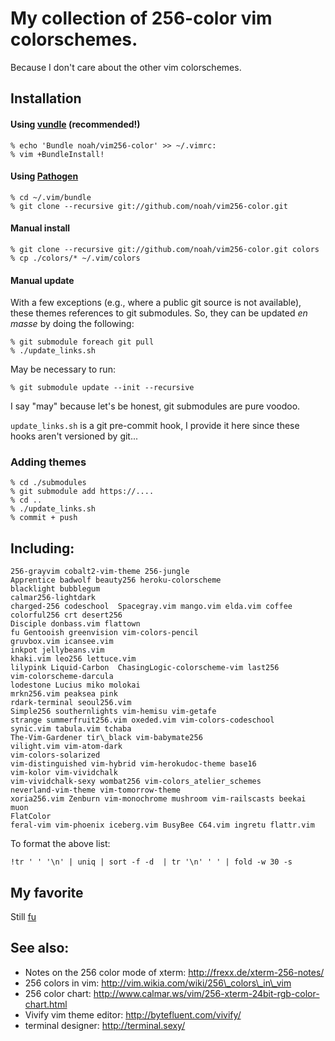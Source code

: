 # My collection of 256-color vim colorschemes.
Because I don't care about the other vim colorschemes.

## Installation

#### Using [vundle](https://github.com/gmarik/vundle/) (**recommended!**)

    % echo 'Bundle noah/vim256-color' >> ~/.vimrc:
    % vim +BundleInstall!

#### Using [Pathogen](http://www.vim.org/scripts/script.php?script_id=2332)

    % cd ~/.vim/bundle
    % git clone --recursive git://github.com/noah/vim256-color.git

#### Manual install

    % git clone --recursive git://github.com/noah/vim256-color.git colors
    % cp ./colors/* ~/.vim/colors

#### Manual update

With a few exceptions (e.g., where a public git source is not
available), these themes references to git submodules.  So, they can be
updated *en masse* by doing the following:

    % git submodule foreach git pull
    % ./update_links.sh

May be necessary to run:

    % git submodule update --init --recursive

I say "may" because let's be honest, git submodules are pure voodoo.

`update_links.sh` is a git pre-commit hook, I provide it here since
these hooks aren't versioned by git...

### Adding themes

    % cd ./submodules
    % git submodule add https://....
    % cd ..
    % ./update_links.sh
    % commit + push

## Including:

```
256-grayvim cobalt2-vim-theme 256-jungle 
Apprentice badwolf beauty256 heroku-colorscheme
blacklight bubblegum 
calmar256-lightdark 
charged-256 codeschool  Spacegray.vim mango.vim elda.vim coffee
colorful256 crt desert256 
Disciple donbass.vim flattown 
fu Gentooish greenvision vim-colors-pencil
gruvbox.vim icansee.vim 
inkpot jellybeans.vim 
khaki.vim leo256 lettuce.vim 
lilypink Liquid-Carbon  ChasingLogic-colorscheme-vim last256
vim-colorscheme-darcula
lodestone Lucius miko molokai 
mrkn256.vim peaksea pink 
rdark-terminal seoul256.vim 
Simple256 southernlights vim-hemisu vim-getafe
strange summerfruit256.vim oxeded.vim vim-colors-codeschool
synic.vim tabula.vim tchaba 
The-Vim-Gardener tir\_black vim-babymate256
vilight.vim vim-atom-dark 
vim-colors-solarized 
vim-distinguished vim-hybrid vim-herokudoc-theme base16
vim-kolor vim-vividchalk 
vim-vividchalk-sexy wombat256 vim-colors_atelier_schemes
neverland-vim-theme vim-tomorrow-theme
xoria256.vim Zenburn vim-monochrome mushroom vim-railscasts beekai muon
FlatColor
feral-vim vim-phoenix iceberg.vim BusyBee C64.vim ingretu flattr.vim
```


To format the above list:

    !tr ' ' '\n' | uniq | sort -f -d  | tr '\n' ' ' | fold -w 30 -s


## My favorite

Still [fu](https://aaron-mueller.de/blog/the-most-awesome-colorscheme-for-vim)

## See also: 

* Notes on the 256 color mode of xterm: http://frexx.de/xterm-256-notes/
* 256 colors in vim: http://vim.wikia.com/wiki/256\_colors\_in\_vim
* 256 color chart: http://www.calmar.ws/vim/256-xterm-24bit-rgb-color-chart.html
* Vivify vim theme editor: http://bytefluent.com/vivify/
* terminal designer: http://terminal.sexy/
